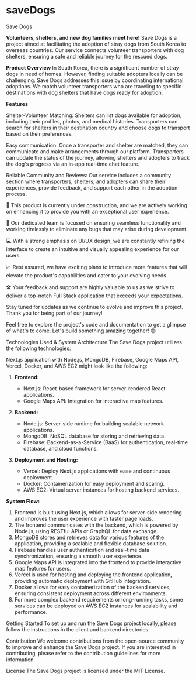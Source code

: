 # saveDogs
Save Dogs

****Volunteers, shelters, and new dog families meet here!****
Save Dogs is a project aimed at facilitating the adoption of stray dogs from South Korea to overseas countries. Our service connects volunteer transporters with dog shelters, ensuring a safe and reliable journey for the rescued dogs.

****Product Overview****
In South Korea, there is a significant number of stray dogs in need of homes. However, finding suitable adopters locally can be challenging. Save Dogs addresses this issue by coordinating international adoptions. We match volunteer transporters who are traveling to specific destinations with dog shelters that have dogs ready for adoption.

****Features****

Shelter-Volunteer Matching: Shelters can list dogs available for adoption, including their profiles, photos, and medical histories. Transporters can search for shelters in their destination country and choose dogs to transport based on their preferences.

Easy communication: Once a transporter and shelter are matched, they can communicate and make arrangements through our platform. Transporters can update the status of the journey, allowing shelters and adopters to track the dog's progress via an in-app real-time chat feature.

Reliable Community and Reviews: Our service includes a community section where transporters, shelters, and adopters can share their experiences, provide feedback, and support each other in the adoption process.


🚧 This product is currently under construction, and we are actively working on enhancing it to provide you with an exceptional user experience.

🔨 Our dedicated team is focused on ensuring seamless functionality and working tirelessly to eliminate any bugs that may arise during development.

💻 With a strong emphasis on UI/UX design, we are constantly refining the interface to create an intuitive and visually appealing experience for our users.

📈 Rest assured, we have exciting plans to introduce more features that will elevate the product's capabilities and cater to your evolving needs.

🛠️ Your feedback and support are highly valuable to us as we strive to deliver a top-notch Full Stack application that exceeds your expectations.

Stay tuned for updates as we continue to evolve and improve this project. Thank you for being part of our journey!

Feel free to explore the project's code and documentation to get a glimpse of what's to come. Let's build something amazing together! 😊

Technologies Used & System Architecture
The Save Dogs project utilizes the following technologies:

Next.js application with Node.js, MongoDB, Firebase, Google Maps API, Vercel, Docker, and AWS EC2 might look like the following:

1. **Frontend:**
   - Next.js: React-based framework for server-rendered React applications.
   - Google Maps API: Integration for interactive map features.

2. **Backend:**
   - Node.js: Server-side runtime for building scalable network applications.
   - MongoDB: NoSQL database for storing and retrieving data.
   - Firebase: Backend-as-a-Service (BaaS) for authentication, real-time database, and cloud functions.

3. **Deployment and Hosting:**
   - Vercel: Deploy Next.js applications with ease and continuous deployment.
   - Docker: Containerization for easy deployment and scaling.
   - AWS EC2: Virtual server instances for hosting backend services.

**System Flow:**
1. Frontend is built using Next.js, which allows for server-side rendering and improves the user experience with faster page loads.
2. The frontend communicates with the backend, which is powered by Node.js, using RESTful APIs or GraphQL for data exchange.
3. MongoDB stores and retrieves data for various features of the application, providing a scalable and flexible database solution.
4. Firebase handles user authentication and real-time data synchronization, ensuring a smooth user experience.
5. Google Maps API is integrated into the frontend to provide interactive map features for users.
6. Vercel is used for hosting and deploying the frontend application, providing automatic deployment with GitHub integration.
7. Docker allows for easy containerization of the backend services, ensuring consistent deployment across different environments.
8. For more complex backend requirements or long-running tasks, some services can be deployed on AWS EC2 instances for scalability and performance.



Getting Started
To set up and run the Save Dogs project locally, please follow the instructions in the client and backend directories.

Contribution
We welcome contributions from the open-source community to improve and enhance the Save Dogs project. If you are interested in contributing, please refer to the contribution guidelines for more information.

License
The Save Dogs project is licensed under the MIT License.
